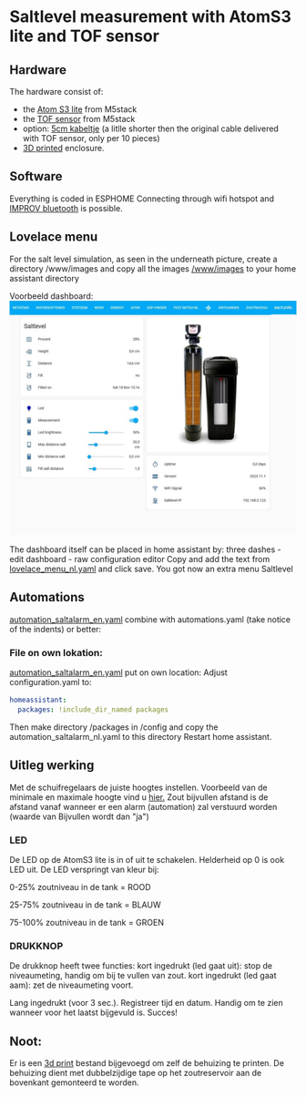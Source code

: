 # Saltlevel measurement with AtomS3 lite and TOF sensor

## Hardware
The hardware consist of:
- the [Atom S3 lite](https://www.tinytronics.nl/shop/nl/development-boards/microcontroller-boards/met-wi-fi/m5stack-atom-s3-lite-esp32-s3-development-board) from M5stack
- the [TOF sensor](https://www.tinytronics.nl/shop/nl/platformen-en-systemen/m5stack/unit/m5stack-tof-unit) from M5stack
- option: [5cm kabeltje](https://www.tinytronics.nl/shop/nl/kabels-en-connectoren/kabels-en-adapters/grove-compatible/m5stack-grove-kabel-5cm-10-stuks) (a litlle shorter then the original cable delivered with TOF sensor, only per 10 pieces)
- [3D printed](../README/Saltlevel_Atoms3_TOF.stl)  enclosure.

## Software
Everything is coded in ESPHOME
Connecting through wifi hotspot and [IMPROV bluetooth](https://www.improv-wifi.com/) is possible.

## Lovelace menu
For the salt level simulation, as seen in the underneath picture, create a directory /www/images and copy all the images
[/www/images](../www/images) to your home assistant directory

Voorbeeld dashboard: 
![Example](Printscreen_EN.jpg)

The dashboard itself can be placed in home assistant by: three dashes - edit dashboard - raw configuration editor
Copy and add the text from [lovelace_menu_nl.yaml](../home_assistant/lovelace_menu_nl.yaml) and click save.
You got now an extra menu Saltlevel

## Automations
[automation_saltalarm_en.yaml](../home_assistant/automation_saltalarm_nl.yaml) combine with automations.yaml (take notice of the indents) or better:

### File on own lokation: 
[automation_saltalarm_en.yaml](../home_assistant/automation_saltalarm_nl) put on own location:
Adjust configuration.yaml to:

```yml
homeassistant:
  packages: !include_dir_named packages
```

Then make directory /packages in /config and copy the automation_saltalarm_nl.yaml to this directory
Restart home assistant.

## Uitleg werking

Met de schuifregelaars de juiste hoogtes instellen.
Voorbeeld van de minimale en maximale hoogte vind u [hier.](../README/min_max_NL.jpg) 
Zout bijvullen afstand is de afstand vanaf wanneer er een alarm (automation) zal verstuurd worden (waarde van Bijvullen wordt dan "ja")

### LED
De LED op de AtomS3 lite is in of uit te schakelen. Helderheid op 0 is ook LED uit.
De LED verspringt van kleur bij:

0-25% zoutniveau in de tank = ROOD

25-75% zoutniveau in de tank = BLAUW

75-100% zoutniveau in de tank = GROEN

### DRUKKNOP
De drukknop heeft twee functies:
kort ingedrukt (led gaat uit): stop de niveaumeting, handig om bij te vullen van zout.
kort ingedrukt (led gaat aam): zet de niveaumeting voort.

Lang ingedrukt (voor 3 sec.). Registreer tijd en datum. Handig om te zien wanneer voor het laatst bijgevuld is.
Succes!

## Noot:
Er is een  [3d print](../README/Saltlevel_Atoms3_TOF.stl)  bestand bijgevoegd om zelf de behuizing te printen.
De behuizing dient met dubbelzijdige tape op het zoutreservoir aan de bovenkant gemonteerd te worden.
